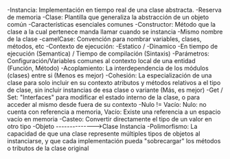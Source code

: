 -Instancia: Implementación en tiempo real de una clase abstracta. 
	-Reserva de memoria
-Clase: Plantilla que generaliza la abstracción de un objeto común
	-Características esenciales comunes
-Constructor: Método que la clase a la cual pertenece manda llamar cuando se instancia
	-Mismo nombre de la clase
-camelCase: Convención para nombrar variables, clases, métodos, etc
-Contexto de ejecución: -Estatico / -Dinamico
	-En tiempo de ejecución (Semantica) / Tiempo de compilación (Sintaxis)
-Parámetros: Configuración/Variables comunes al contexto local de una entidad (Función, Método)
-Acoplamiento: La interdependencia de los módulos (clases) entre si (Menos es mejor)
-Cohesión: La especialización de una clase para solo incluir en su contexto atributos y métodos relativos a el tipo de clase, sin incluir instancias de esa clase o variante (Más, es mejor)
-Get / Set: "Interfaces" para modificar el estado interno de la clase, o para acceder al mismo desde fuera de 
su contexto
-Nulo != Vacío: Nulo: no cuenta con referencia a memoria, Vacío: Existe una referencia a un espacio vacío en memoria
-Casteo: Convertir directamente el tipo de un valor en otro tipo
-Objeto -------------->Clase
         Instancia
-Polimorfismo: La capacidad de que una clase represente múltiples tipos de objetos al instanciarse, y que cada implementación pueda "sobrecargar" los métodos o tributos de la clase original 
